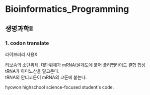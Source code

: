 # Bioinformatics_Programming

## 생명과학II
  
### 1. codon translate
라이브러리 사용X  
  
리보솜의 소단위체, 대단위체가 mRNA(설계도에 붙어 폴리펩타이드 결합 합성  
tRNA가 아미노산을 달고온다.  
tRNA의 안티코돈이 mRNA의 코돈에 붙는다.  
  
hyowon highschool science-focused student's code.  
  
  
